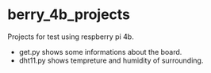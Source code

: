 # berry_4b_projects

Projects for test using respberry pi 4b.

- get.py shows some informations about the board.
- dht11.py shows tempreture and humidity of surrounding.
